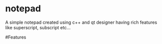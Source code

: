 # notepad
A simple notepad created using c++ and qt designer having rich features like superscript, subscript etc...

#Features
